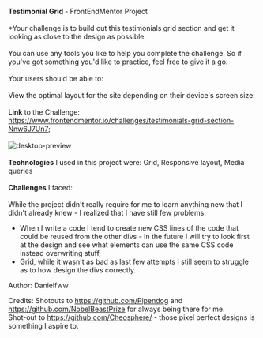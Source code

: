 <b>Testimonial Grid </b> - FrontEndMentor Project
<br>
<br>
*Your challenge is to build out this testimonials grid section and get it looking as close to the design as possible.
<br>
<br>
You can use any tools you like to help you complete the challenge. So if you've got something you'd like to practice, feel free to give it a go.
<br>
<br>
Your users should be able to:
<br>
<br>
View the optimal layout for the site depending on their device's screen size:
<br>
<br>
<b>Link</b> to the Challenge: https://www.frontendmentor.io/challenges/testimonials-grid-section-Nnw6J7Un7;
<br>
<br>
![desktop-preview](https://github.com/Danielfww/Testimonials-Grid/assets/158219974/af43d968-66bc-42db-9c40-6eee5b17acbc)
<br>
<br>
<b>Technologies</b> I used in this project were:
Grid,
Responsive layout,
Media queries
<br>
<br>
<b>Challenges</b> I faced:
<br>
<br>
While the project didn't really require for me to learn anything new that I didn't already knew - I realized that I have still few problems:
- When I write a code I tend to create new CSS lines of the code that could be reused from the other divs - In the future I will try to look first at the design and see what elements can use the same CSS code instead overwriting stuff,
- Grid, while it wasn't as bad as last few attempts I still seem to struggle as to how design the divs correctly.



Author: Danielfww

Credits: Shotouts to https://github.com/Pipendog and https://github.com/NobelBeastPrize for always being there for me.
<br>
Shot-out to https://github.com/Cheosphere/ - those pixel perfect designs is something I aspire to.



